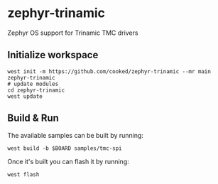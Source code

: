 # zephyr-trinamic
Zephyr OS support for Trinamic TMC drivers

## Initialize workspace

```
west init -m https://github.com/cooked/zephyr-trinamic --mr main zephyr-trinamic
# update modules
cd zephyr-trinamic
west update
```

## Build & Run
The available samples can be built by running:

```
west build -b $BOARD samples/tmc-spi
```

Once it's built you can flash it by running:

```
west flash
```
